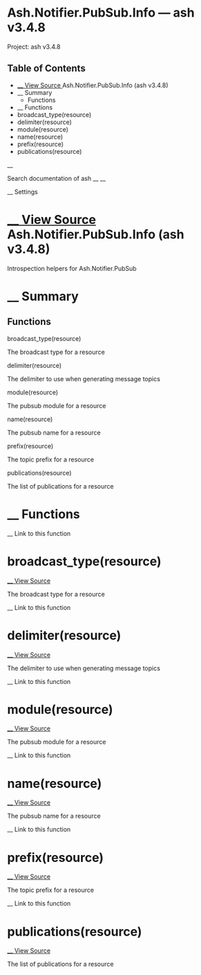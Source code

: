 # Ash.Notifier.PubSub.Info — ash v3.4.8

Project: ash v3.4.8

## Table of Contents

- [ __ View Source ](external_link) Ash.Notifier.PubSub.Info (ash v3.4.8)
- __ Summary
  - Functions
- __ Functions
- broadcast_type(resource)
- delimiter(resource)
- module(resource)
- name(resource)
- prefix(resource)
- publications(resource)

__

Search documentation of ash __ __

__ Settings

#  [ __ View Source ](external_link) Ash.Notifier.PubSub.Info (ash v3.4.8)

Introspection helpers for Ash.Notifier.PubSub

#  __ Summary

##  Functions

broadcast_type(resource)

The broadcast type for a resource

delimiter(resource)

The delimiter to use when generating message topics

module(resource)

The pubsub module for a resource

name(resource)

The pubsub name for a resource

prefix(resource)

The topic prefix for a resource

publications(resource)

The list of publications for a resource

#  __ Functions

__ Link to this function

# broadcast_type(resource)

[ __ View Source ](external_link)

The broadcast type for a resource

__ Link to this function

# delimiter(resource)

[ __ View Source ](external_link)

The delimiter to use when generating message topics

__ Link to this function

# module(resource)

[ __ View Source ](external_link)

The pubsub module for a resource

__ Link to this function

# name(resource)

[ __ View Source ](external_link)

The pubsub name for a resource

__ Link to this function

# prefix(resource)

[ __ View Source ](external_link)

The topic prefix for a resource

__ Link to this function

# publications(resource)

[ __ View Source ](external_link)

The list of publications for a resource
